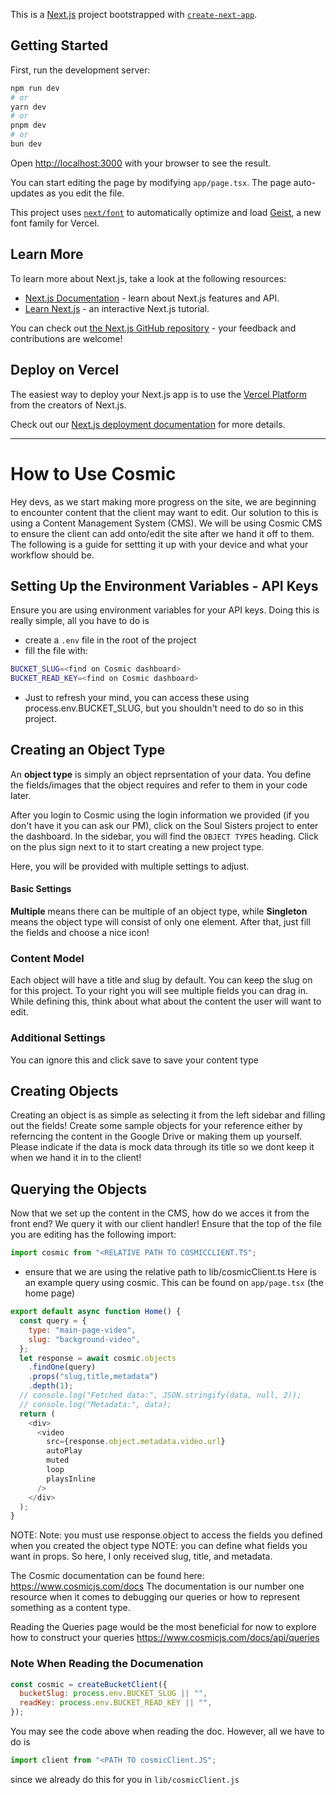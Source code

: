 This is a [Next.js](https://nextjs.org) project bootstrapped with [`create-next-app`](https://nextjs.org/docs/app/api-reference/cli/create-next-app).

## Getting Started

First, run the development server:

```bash
npm run dev
# or
yarn dev
# or
pnpm dev
# or
bun dev
```

Open [http://localhost:3000](http://localhost:3000) with your browser to see the result.

You can start editing the page by modifying `app/page.tsx`. The page auto-updates as you edit the file.

This project uses [`next/font`](https://nextjs.org/docs/app/building-your-application/optimizing/fonts) to automatically optimize and load [Geist](https://vercel.com/font), a new font family for Vercel.

## Learn More

To learn more about Next.js, take a look at the following resources:

- [Next.js Documentation](https://nextjs.org/docs) - learn about Next.js features and API.
- [Learn Next.js](https://nextjs.org/learn) - an interactive Next.js tutorial.

You can check out [the Next.js GitHub repository](https://github.com/vercel/next.js) - your feedback and contributions are welcome!

## Deploy on Vercel

The easiest way to deploy your Next.js app is to use the [Vercel Platform](https://vercel.com/new?utm_medium=default-template&filter=next.js&utm_source=create-next-app&utm_campaign=create-next-app-readme) from the creators of Next.js.

Check out our [Next.js deployment documentation](https://nextjs.org/docs/app/building-your-application/deploying) for more details.

---

# How to Use Cosmic

Hey devs, as we start making more progress on the site, we are beginning to encounter content that the client may want to edit. Our solution to this is using a Content Management System (CMS). We will be using Cosmic CMS to ensure the client can add onto/edit the site after we hand it off to them. The following is a guide for settting it up with your device and what your workflow should be.

## Setting Up the Environment Variables - API Keys

Ensure you are using environment variables for your API keys. Doing this is really simple, all you have to do is

- create a `.env` file in the root of the project
- fill the file with:

```bash
BUCKET_SLUG=<find on Cosmic dashboard>
BUCKET_READ_KEY=<find on Cosmic dashboard>
```

- Just to refresh your mind, you can access these using process.env.BUCKET_SLUG, but you shouldn't need to do so in this project.

## Creating an Object Type

An **object type** is simply an object reprsentation of your data. You define the fields/images that the object requires and refer to them in your code later.

After you login to Cosmic using the login information we provided (if you don't have it you can ask our PM), click on the Soul Sisters project to enter the dashboard. In the sidebar, you will find the `OBJECT TYPES` heading. Click on the plus sign next to it to start creating a new project type.

Here, you will be provided with multiple settings to adjust.

#### Basic Settings

**Multiple** means there can be multiple of an object type, while **Singleton** means the object type will consist of only one element. After that, just fill the fields and choose a nice icon!

### Content Model

Each object will have a title and slug by default. You can keep the slug on for this project. To your right you will see multiple fields you can drag in. While defining this, think about what about the content the user will want to edit.

### Additional Settings

You can ignore this and click save to save your content type

## Creating Objects

Creating an object is as simple as selecting it from the left sidebar and filling out the fields! Create some sample objects for your reference either by referncing the content in the Google Drive or making them up yourself. Please indicate if the data is mock data through its title so we dont keep it when we hand it in to the client!

## Querying the Objects

Now that we set up the content in the CMS, how do we acces it from the front end? We query it with our client handler!
Ensure that the top of the file you are editing has the following import:

```javascript
import cosmic from "<RELATIVE PATH TO COSMICCLIENT.TS";
```

- ensure that we are using the relative path to lib/cosmicClient.ts
  Here is an example query using cosmic. This can be found on `app/page.tsx` (the home page)

```javascript
export default async function Home() {
  const query = {
    type: "main-page-video",
    slug: "background-video",
  };
  let response = await cosmic.objects
    .findOne(query)
    .props("slug,title,metadata")
    .depth(1);
  // console.log("Fetched data:", JSON.stringify(data, null, 2));
  // console.log("Metadata:", data);
  return (
    <div>
      <video
        src={response.object.metadata.video.url}
        autoPlay
        muted
        loop
        playsInline
      />
    </div>
  );
}
```

NOTE: Note: you must use response.object to access the fields you defined when you created the object type
NOTE: you can define what fields you want in props. So here, I only received slug, title, and metadata.

The Cosmic documentation can be found here: https://www.cosmicjs.com/docs
The documentation is our number one resource when it comes to debugging our queries or how to represent something as a content type.

Reading the Queries page would be the most beneficial for now to explore how to construct your queries
https://www.cosmicjs.com/docs/api/queries

### Note When Reading the Documenation

```javascript
const cosmic = createBucketClient({
  bucketSlug: process.env.BUCKET_SLUG || "",
  readKey: process.env.BUCKET_READ_KEY || "",
});
```

You may see the code above when reading the doc. However, all we have to do is

```javascript
import client from "<PATH TO cosmicClient.JS";
```

since we already do this for you in `lib/cosmicClient.js`
